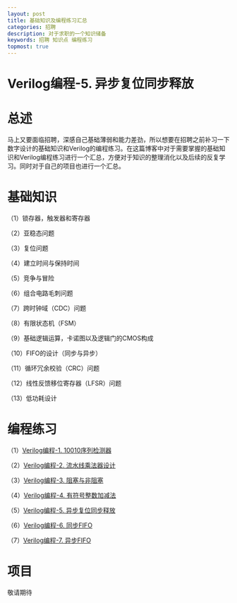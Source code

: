 ```yaml
---
layout: post
title: 基础知识及编程练习汇总
categories: 招聘
description: 对于求职的一个知识储备
keywords: 招聘 知识点 编程练习
topmost: true
---
```


# Verilog编程-5. 异步复位同步释放

# 总述
马上又要面临招聘，深感自己基础薄弱和能力差劲，所以想要在招聘之前补习一下数字设计的基础知识和Verilog的编程练习。在这篇博客中对于需要掌握的基础知识和Verilog编程练习进行一个汇总，方便对于知识的整理消化以及后续的反复学习。同时对于自己的项目也进行一个汇总。

# 基础知识
（1）锁存器，触发器和寄存器

（2）亚稳态问题

（3）复位问题

（4）建立时间与保持时间

（5）竞争与冒险

（6）组合电路毛刺问题

（7）跨时钟域（CDC）问题

（8）有限状态机（FSM）

（9）基础逻辑运算，卡诺图以及逻辑门的CMOS构成

（10）FIFO的设计（同步与异步）

（11）循环冗余校验（CRC）问题

（12）线性反馈移位寄存器（LFSR）问题

（13）低功耗设计


# 编程练习
（1）[Verilog编程-1. 10010序列检测器](/_posts/2022-04-10-Verilog-practice-1.md)

（2）[Verilog编程-2. 流水线乘法器设计](/_posts/2022-04-10-Verilog-practice-2.md)

（3）[Verilog编程-3. 阻塞与非阻塞](/_posts/2022-04-10-Verilog-practice-3.md)

（4）[Verilog编程-4. 有符号整数加减法](/_posts/2022-04-10-Verilog-practice-4.md)

（5）[Verilog编程-5. 异步复位同步释放](/_posts/2022-04-10-Verilog-practice-5.md)

（6）[Verilog编程-6. 同步FIFO](/_posts/2022-04-10-Verilog-practice-6.md)

（7）[Verilog编程-7. 异步FIFO](/_posts/2022-04-10-Verilog-practice-7.md)


# 项目
敬请期待
